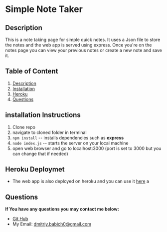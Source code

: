 # Simple Note Taker

## Description <a name="description"></a>

This is a note taking page for simple quick notes. It uses a Json file to store the notes and the web app is served using express. Once you're on the notes page you can view your previous notes or create a new note and save it.

## Table of Content
1. [Description](#description)
2. [Installation](#installation)
3. [Heroku](#heroku)
3. [Questions](#questions)


## installation Instructions <a name="installation"></a>
1. Clone repo
2. navigate to cloned folder in terminal
3. `npm install` -- installs dependencies such as **express**
4. `node index.js` -- starts the server on your local machine
5. open web browser and go to localhost:3000 (port is set to 3000 but you can change that if needed)
## Heroku Deploymet <a name="heroku"></a>
- The web app is also deployed on heroku and you can use it [here](https://express-simple-note-taker.herokuapp.com/)
a
## Questions <a name="questions"></a>
**If You have any questions you may contact me below:**
- [Git Hub](https://github.com/Dimavich)
- My Email: dmitriy.babich0@gmail.com

